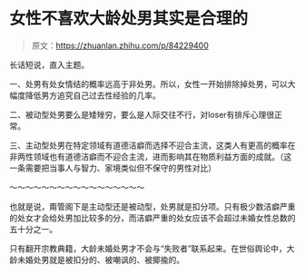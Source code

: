 # 女性不喜欢大龄处男其实是合理的

> 原文：<https://zhuanlan.zhihu.com/p/84229400>

长话短说，直入主题。

一、处男有处女情结的概率远高于非处男。所以，女性一开始排除掉处男，可以大幅度降低男方追究自己过去性经验的几率。

二、被动型处男要么是矮矬穷，要么是人际交往不行，对loser有排斥心理很正常。

三、主动型处男在特定领域有道德洁癖而选择不迎合主流，这类人有更高的概率在非两性领域也有道德洁癖而不迎合主流，进而影响其在物质利益方面的成就。（这一条需要把当事人与智力、家境类似但不保守的男性对比）

～～～～～～～～～～～～～～～～～

也就是说，甭管阁下是主动型还是被动型，处男就是扣分项。只有极少数洁癖严重的处女才会给处男加比较多的分，而洁癖严重的处女应该不会超过未婚女性总数的五十分之一。

只有翻开宗教典籍，大龄未婚处男才不会与“失败者”联系起来。在世俗舆论中，大龄未婚处男就是被扣分的、被嘲讽的、被揶揄的。